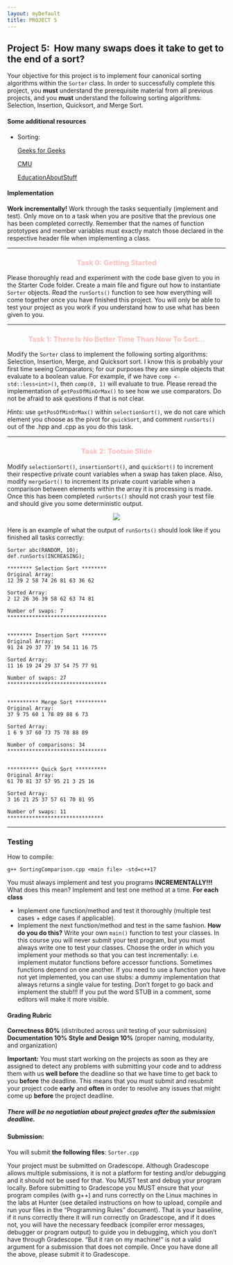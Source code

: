 ```yaml
---
layout: myDefault
title: PROJECT 5
---
```


## Project 5: &nbsp;How many swaps does it take to get to the end of a sort?

Your objective for this project is to implement four canonical sorting algorithms within the `Sorter` class. In order to successfully complete this project, you **must** understand the prerequisite material from all previous projects, and you **must** understand the following sorting algorithms: Selection, Insertion, Quicksort, and Merge Sort.


#### Some additional resources

* Sorting:

    [Geeks for Geeks](https://www.geeksforgeeks.org/sorting-algorithms/)  

    [CMU](https://www.cs.cmu.edu/~adamchik/15-121/lectures/Sorting%20Algorithms/sorting.html)

    [EducationAboutStuff](https://youtu.be/8BI2MNnwrKI)

#### Implementation

**Work incrementally!** Work through the tasks sequentially (implement and test). Only move on to a task when you are positive that the previous one has been completed correctly. Remember that the names of function prototypes and member variables must exactly match those declared in the respective header file when implementing a class.

---


<h3 style="text-align: center; color: #FFBBBB;">Task 0: Getting Started</h3> 

Please thoroughly read and experiment with the code base given to you in the Starter Code folder. Create a main file and figure out how to instantiate `Sorter` objects. Read the `runSorts()` function to see how everything will come together once you have finished this project. You will only be able to test your project as you work if you understand how to use what has been given to you. 

---

<h3 style="text-align: center; color: #FFBBBB;">Task 1: There Is No Better Time Than Now To Sort...</h3> 

Modify the `Sorter` class to implement the following sorting algorithms: Selection, Insertion, Merge, and Quicksort sort. I know this is probably your first time seeing Comparators; for our purposes they are simple objects that evaluate to a boolean value. For example, if we have `comp <- std::less<int>()`, then `comp(0, 1)` will evaluate to true. Please reread the implementation of `getPosOfMinOrMax()` to see how we use comparators. Do not be afraid to ask questions if that is not clear.

*Hints*: use `getPosOfMinOrMax()` within `selectionSort()`, we do not care which element you choose as the pivot for `quickSort`, and comment `runSorts()` out of the .hpp and .cpp as you do this task.

---

<h3 style="text-align: center; color: #FFBBBB;">Task 2: Tootsie Slide</h3>

Modify `selectionSort()`, `insertionSort()`, and `quickSort()` to increment their respective private count variables when a swap has taken place. Also, modify `mergeSort()` to increment its private count variable when a comparison between elements within the array it is processing is made. Once this has been completed `runSorts()` should not crash your test file and should give you some deterministic output.

<p align ="center">
  <img src="images/tootsieSlide.gif" />
</p>

Here is an example of what the output of `runSorts()` should look like if you finished all tasks correctly:

```
Sorter abc(RANDOM, 10);
def.runSorts(INCREASING);

******** Selection Sort ********
Original Array:
12 39 2 58 74 26 81 63 36 62

Sorted Array:
2 12 26 36 39 58 62 63 74 81

Number of swaps: 7
********************************


******** Insertion Sort ********
Original Array:
91 24 29 37 77 19 54 11 16 75

Sorted Array:
11 16 19 24 29 37 54 75 77 91

Number of swaps: 27
********************************


********** Merge Sort **********
Original Array:
37 9 75 60 1 78 89 88 6 73

Sorted Array:
1 6 9 37 60 73 75 78 88 89

Number of comparisons: 34
********************************


********** Quick Sort **********
Original Array:
61 70 81 37 57 95 21 3 25 16

Sorted Array:
3 16 21 25 37 57 61 70 81 95

Number of swaps: 11
*******************************
```

---

### Testing

How to compile:

```
g++ SortingComparison.cpp <main file> -std=c++17
```

You must always implement and test you programs **INCREMENTALLY!!!**
What does this mean? Implement and test one method at a time.
**For each class**
* Implement one function/method and test it thoroughly (multiple test cases + edge cases if applicable).
* Implement the next function/method and test in the same fashion.
    **How do you do this?** Write your own `main()` function to test your classes. In this course you will never submit your test program, but you must always write one to test your classes. Choose the order in which you implement your methods so that you can test incrementally: i.e. implement mutator functions before accessor functions. Sometimes functions depend on one another. If you need to use a function you have not yet implemented, you can use stubs: a dummy implementation that always returns a single value for testing. Don’t forget to go back and implement the stub!!! If you put the word STUB in a comment, some editors will make it more visible.

#### Grading Rubric
**Correctness 80%** (distributed across unit testing of your submission)
**Documentation 10%**
**Style and Design 10%** (proper naming, modularity, and organization)

**Important:** You must start working on the projects as soon as they are assigned to detect any problems with submitting your code and to address them with us **well before** the deadline so that we have time to get back to you **before** the deadline. This means that you must submit and resubmit your project code **early** and **often** in order to resolve any issues that might come up **before** the project deadline.
##### There will be no negotiation about project grades after the submission deadline. #####
  
#### Submission:
You will submit **the following files**:
`Sorter.cpp`

Your project must be submitted on Gradescope. Although Gradescope allows multiple submissions, it is not a platform for testing and/or debugging and it should not be used for that. You MUST test and debug your program locally. Before submitting to Gradescope you MUST ensure that your program compiles (with g++) and runs correctly on the Linux machines in the labs at Hunter (see detailed instructions on how to upload, compile and run your files in the “Programming Rules” document). That is your baseline, if it runs correctly there it will run correctly on Gradescope, and if it does not, you will have the necessary feedback (compiler error messages, debugger or program output) to guide you in debugging, which you don’t have through Gradescope. “But it ran on my machine!” is not a valid argument for a submission that does not compile. Once you have done all the above, please submit it to Gradescope.

